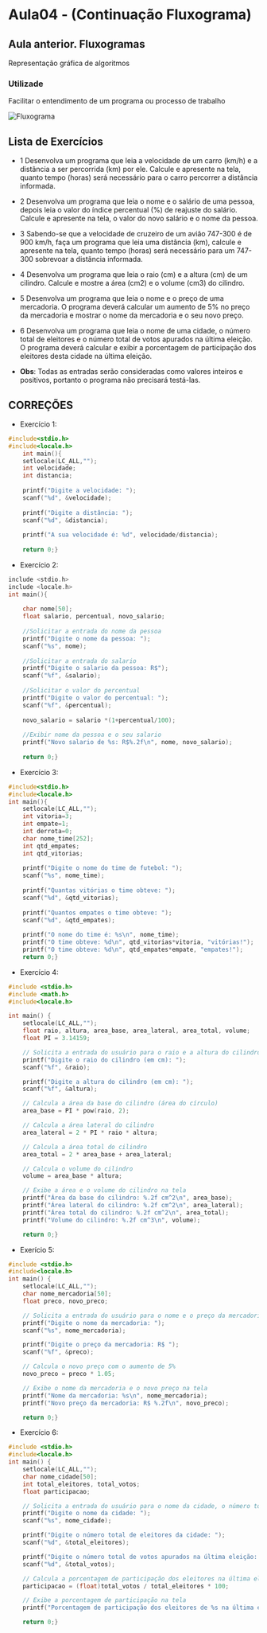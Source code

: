 # Aula04 - (Continuação Fluxograma)
## Aula anterior. Fluxogramas
Representação gráfica de algoritmos
### Utilizade
Facilitar o entendimento de um programa ou processo de trabalho


![Fluxograma](./fluxograma.png)

## Lista de Exercícios 

- 1 Desenvolva um programa que leia a velocidade de um carro (km/h) e a distância a ser percorrida (km) por ele. Calcule e apresente na tela, quanto tempo (horas) será necessário para o carro percorrer a distância informada.
- 2 Desenvolva um programa que leia o nome e o salário de uma pessoa, depois leia o valor do índice percentual (%) de reajuste do salário. Calcule e apresente na tela, o valor do novo salário e o nome da pessoa.
- 3 Sabendo-se que a velocidade de cruzeiro de um avião 747-300 é de 900 km/h, faça um programa que leia uma distância (km), calcule e apresente na tela, quanto tempo (horas) será necessário para um 747-300 sobrevoar a distância informada.
- 4 Desenvolva um programa que leia o raio (cm) e a altura (cm) de um cilindro. Calcule e mostre a área (cm2) e o volume (cm3) do cilindro.
- 5 Desenvolva um programa que leia o nome e o preço de uma mercadoria. O programa deverá calcular um aumento de 5% no preço da mercadoria e mostrar o nome da mercadoria e o seu novo preço.
- 6 Desenvolva um programa que leia o nome de uma cidade, o número total de eleitores e o número total de votos apurados na última eleição. O programa deverá calcular e exibir a porcentagem de participação dos eleitores desta cidade na última eleição.

- **Obs**: Todas as entradas serão consideradas como valores inteiros e positivos, portanto o programa não precisará testá-las.

## CORREÇÕES

- Exercício 1:
```c
#include<stdio.h>
#include<locale.h>
	int main(){
	setlocale(LC_ALL,"");
	int velocidade;
	int distancia;
	
	printf("Digite a velocidade: ");
	scanf("%d", &velocidade);	
	
	printf("Digite a distância: ");
	scanf("%d", &distancia);
	
	printf("A sua velocidade é: %d", velocidade/distancia);
		
	return 0;}
```
- Exercício 2:
```c
include <stdio.h>
include <locale.h>
int main(){
	
	char nome[50];
	float salario, percentual, novo_salario;
	
	//Solicitar a entrada do nome da pessoa
	printf("Digite o nome da pessoa: ");
	scanf("%s", nome);
	
	//Solicitar a entrada do salario
	printf("Digite o salario da pessoa: R$");
	scanf("%f", &salario);
	
	//Solicitar o valor do percentual
	printf("Digite o valor do percentual: ");
	scanf("%f", &percentual);
	
	novo_salario = salario *(1+percentual/100);
	
	//Exibir nome da pessoa e o seu salario
	printf("Novo salario de %s: R$%.2f\n", nome, novo_salario); 
	
	return 0;}
```
- Exercício 3:
```c  
#include<stdio.h>
#include<locale.h>
int main(){
	setlocale(LC_ALL,"");
	int vitoria=3;
	int empate=1;
	int derrota=0;
	char nome_time[252];
	int qtd_empates;
	int qtd_vitorias;
	
	printf("Digite o nome do time de futebol: ");
	scanf("%s", nome_time);
	
	printf("Quantas vitórias o time obteve: ");
	scanf("%d", &qtd_vitorias);
	
	printf("Quantos empates o time obteve: ");
	scanf("%d", &qtd_empates);
	
	printf("O nome do time é: %s\n", nome_time);
	printf("O time obteve: %d\n", qtd_vitorias*vitoria, "vitórias!");
	printf("O time obteve: %d\n", qtd_empates*empate, "empates!");	
	return 0;}
```
- Exercício 4:
```c  
#include <stdio.h>
#include <math.h>
#include<locale.h>

int main() {
	setlocale(LC_ALL,"");
    float raio, altura, area_base, area_lateral, area_total, volume;
    float PI = 3.14159;

    // Solicita a entrada do usuário para o raio e a altura do cilindro
    printf("Digite o raio do cilindro (em cm): ");
    scanf("%f", &raio);

    printf("Digite a altura do cilindro (em cm): ");
    scanf("%f", &altura);

    // Calcula a área da base do cilindro (área do círculo)
    area_base = PI * pow(raio, 2);

    // Calcula a área lateral do cilindro
    area_lateral = 2 * PI * raio * altura;

    // Calcula a área total do cilindro
    area_total = 2 * area_base + area_lateral;

    // Calcula o volume do cilindro
    volume = area_base * altura;

    // Exibe a área e o volume do cilindro na tela
    printf("Área da base do cilindro: %.2f cm^2\n", area_base);
    printf("Área lateral do cilindro: %.2f cm^2\n", area_lateral);
    printf("Área total do cilindro: %.2f cm^2\n", area_total);
    printf("Volume do cilindro: %.2f cm^3\n", volume);

    return 0;}
```
- Exerício 5:
```c  
#include <stdio.h>
#include<locale.h>
int main() {
	setlocale(LC_ALL,"");
    char nome_mercadoria[50];
    float preco, novo_preco;

    // Solicita a entrada do usuário para o nome e o preço da mercadoria
    printf("Digite o nome da mercadoria: ");
    scanf("%s", nome_mercadoria);

    printf("Digite o preço da mercadoria: R$ ");
    scanf("%f", &preco);

    // Calcula o novo preço com o aumento de 5%
    novo_preco = preco * 1.05;

    // Exibe o nome da mercadoria e o novo preço na tela
    printf("Nome da mercadoria: %s\n", nome_mercadoria);
    printf("Novo preço da mercadoria: R$ %.2f\n", novo_preco);

    return 0;}
```
- Exercício 6:
```c  
#include <stdio.h>
#include<locale.h>
int main() {
	setlocale(LC_ALL,"");
    char nome_cidade[50];
    int total_eleitores, total_votos;
    float participacao;

    // Solicita a entrada do usuário para o nome da cidade, o número total de eleitores e de votos apurados
    printf("Digite o nome da cidade: ");
    scanf("%s", nome_cidade);

    printf("Digite o número total de eleitores da cidade: ");
    scanf("%d", &total_eleitores);

    printf("Digite o número total de votos apurados na última eleição: ");
    scanf("%d", &total_votos);

    // Calcula a porcentagem de participação dos eleitores na última eleição
    participacao = (float)total_votos / total_eleitores * 100;

    // Exibe a porcentagem de participação na tela
    printf("Porcentagem de participação dos eleitores de %s na última eleição: %.2f%%\n", nome_cidade, participacao);

    return 0;}
```
